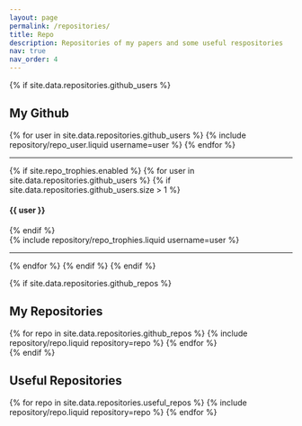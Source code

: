 ```yaml
---
layout: page
permalink: /repositories/
title: Repo
description: Repositories of my papers and some useful respositories
nav: true
nav_order: 4
---
```


{% if site.data.repositories.github_users %}

## My Github

<div class="repositories d-flex flex-wrap flex-md-row flex-column justify-content-between align-items-center">
  {% for user in site.data.repositories.github_users %}
    {% include repository/repo_user.liquid username=user %}
  {% endfor %}
</div>

---

{% if site.repo_trophies.enabled %}
{% for user in site.data.repositories.github_users %}
{% if site.data.repositories.github_users.size > 1 %}

  <h4>{{ user }}</h4>
  {% endif %}
  <div class="repositories d-flex flex-wrap flex-md-row flex-column justify-content-between align-items-center">
  {% include repository/repo_trophies.liquid username=user %}
  </div>

---

{% endfor %}
{% endif %}
{% endif %}

{% if site.data.repositories.github_repos %}

## My Repositories

<div class="repositories d-flex flex-wrap flex-md-row flex-column justify-content-between align-items-center">
  {% for repo in site.data.repositories.github_repos %}
    {% include repository/repo.liquid repository=repo %}
  {% endfor %}
</div>
{% endif %}

## Useful Repositories

<div class="repositories d-flex flex-wrap flex-md-row flex-column justify-content-between align-items-center">
  {% for repo in site.data.repositories.useful_repos %}
    {% include repository/repo.liquid repository=repo %}
  {% endfor %}
</div>
